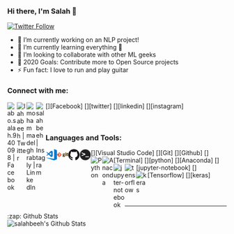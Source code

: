 ### Hi there, I'm Salah 👋


[![Twitter Follow](https://img.shields.io/twitter/follow/codeSTACKr?color=1DA1F2&logo=twitter&style=for-the-badge)](https://twitter.com/intent/follow?original_referer=https%3A%2F%2Fgithub.com%lahabeeh&screen_name=lahabeeh)


- 🔭 I’m currently working on an NLP project!
- 🌱 I’m currently learning everything 🤣
- 👯 I’m looking to collaborate with other ML geeks
- 🥅 2020 Goals: Contribute more to Open Source projects
- ⚡ Fun fact: I love to run and play guitar 


### Connect with me:

[<img align="left" alt="abo.salah.940098 | Facebook" width="22px" src="https://cdn.jsdelivr.net/npm/simple-icons@3.5.0/icons/facebook.svg" />][Facebook]
[<img align="left" alt="lahabeeh | Twitter" width="22px" src="https://cdn.jsdelivr.net/npm/simple-icons@v3/icons/twitter.svg" />][twitter]
[<img align="left" alt="mohammadelghrably | LinkedIn" width="22px" src="https://cdn.jsdelivr.net/npm/simple-icons@v3/icons/linkedin.svg" />][linkedin]
[<img align="left" alt="salahbeeh | Instagram" width="22px" src="https://cdn.jsdelivr.net/npm/simple-icons@v3/icons/instagram.svg" />][instagram]

<br />

### Languages and Tools:

[<img align="left" alt="Visual Studio Code" width="26px" src="https://raw.githubusercontent.com/github/explore/80688e429a7d4ef2fca1e82350fe8e3517d3494d/topics/visual-studio-code/visual-studio-code.png" />][Visual Studio Code]
[<img align="left" alt="Git" width="26px" src="https://raw.githubusercontent.com/github/explore/80688e429a7d4ef2fca1e82350fe8e3517d3494d/topics/git/git.png" />][Git]
[<img align="left" alt="GitHub" width="26px" src="https://raw.githubusercontent.com/github/explore/78df643247d429f6cc873026c0622819ad797942/topics/github/github.png" />][Github]
[<img align="left" alt="Terminal" width="26px" src="https://raw.githubusercontent.com/github/explore/80688e429a7d4ef2fca1e82350fe8e3517d3494d/topics/terminal/terminal.png" />][Terminal]
[<img align="left" alt="Python" width="26px" src="https://www.google.com/url?sa=i&url=https%3A%2F%2Fwww.stickpng.com%2Fimg%2Ficons-logos-emojis%2Ftech-companies%2Fpython-logo&psig=AOvVaw2XjcRyFswFgMjvgc6PpQ59&ust=1597846175491000&source=images&cd=vfe&ved=0CAIQjRxqFwoTCJjytIH3pOsCFQAAAAAdAAAAABAD" />][python]
[<img align="left" alt="Anaconda" width="26px" src="https://www.google.com/url?sa=i&url=https%3A%2F%2Fwww.pngitem.com%2Fmiddle%2FioiwbRx_anaconda-python-icon-hd-png-download%2F&psig=AOvVaw01x9WlgytVIcmBsGcD2A1Y&ust=1597846318265000&source=images&cd=vfe&ved=0CAIQjRxqFwoTCJDm3MT3pOsCFQAAAAAdAAAAABAD" />][Anaconda]
[<img align="left" alt="jupyter-notebook" width="26px" src="https://www.google.com/url?sa=i&url=https%3A%2F%2Fwww.pngitem.com%2Fmiddle%2FioiwJxR_jupyter-notebook-logo-transparent-hd-png-download%2F&psig=AOvVaw3sjFfi-ZqS3qewEI5Nt-dM&ust=1597846396374000&source=images&cd=vfe&ved=0CAIQjRxqFwoTCLiYxer3pOsCFQAAAAAdAAAAABAD" />][jupyter-notebook]
[<img align="left" alt="tensorflow" width="26px" src="https://www.google.com/url?sa=i&url=https%3A%2F%2Far.m.wikipedia.org%2Fwiki%2F%25D9%2585%25D9%2584%25D9%2581%3ATensorflow_logo.svg&psig=AOvVaw1Qq7mvCF7DxXXGvELjyNcT&ust=1597846572270000&source=images&cd=vfe&ved=0CAIQjRxqFwoTCMjwh8P4pOsCFQAAAAAdAAAAABAD" />][Tensorflow]
[<img align="left" alt="keras" width="26px" src="https://www.google.com/url?sa=i&url=https%3A%2F%2Fae.linkedin.com%2Fcompany%2Fkeras&psig=AOvVaw1EIvryCs1TPKIEiTruvumk&ust=1597846648608000&source=images&cd=vfe&ved=0CAIQjRxqFwoTCPDcv-T4pOsCFQAAAAAdAAAAABAD" />][keras]


<br />
<br />

---



<summary>:zap: Github Stats</summary>

<img align="left" alt="salahbeeh's Github Stats" src="https://github-readme-stats.salahbeeh.vercel.app/api?username=salahbeeh&show_icons=true&hide_border=true" />

